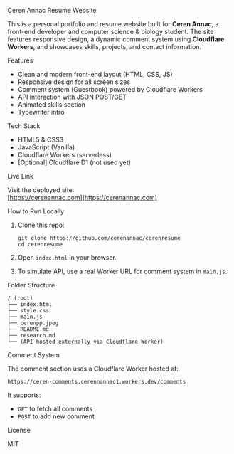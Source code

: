 Ceren Annac Resume Website

This is a personal portfolio and resume website built for **Ceren Annac**, a front-end developer and computer science & biology student. The site features responsive design, a dynamic comment system using **Cloudflare Workers**, and showcases skills, projects, and contact information.

Features

- Clean and modern front-end layout (HTML, CSS, JS)
- Responsive design for all screen sizes
- Comment system (Guestbook) powered by Cloudflare Workers
- API interaction with JSON POST/GET
- Animated skills section
- Typewriter intro

Tech Stack

- HTML5 & CSS3
- JavaScript (Vanilla)
- Cloudflare Workers (serverless)
- [Optional] Cloudflare D1 (not used yet)

Live Link

Visit the deployed site:  
[https://cerenannac.com](https://cerenannac.com)

How to Run Locally

1. Clone this repo:
   ```
   git clone https://github.com/cerenannac/cerenresume
   cd cerenresume
   ```

2. Open `index.html` in your browser.

3. To simulate API, use a real Worker URL for comment system in `main.js`.

Folder Structure

```
/ (root)
├── index.html
├── style.css
├── main.js
├── cerenpp.jpeg
├── README.md
├── research.md
└── (API hosted externally via Cloudflare Worker)
```

Comment System

The comment section uses a Cloudflare Worker hosted at:

```
https://ceren-comments.cerennannac1.workers.dev/comments
```

It supports:
- `GET` to fetch all comments
- `POST` to add new comment

License

MIT
